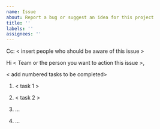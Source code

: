 ```yaml
---
name: Issue
about: Report a bug or suggest an idea for this project
title: ''
labels: ''
assignees: ''
---
```

Cc: < insert people who should be aware of this issue >
  
Hi < Team or the person you want to action this issue >,
  
<Explain the pain you are experiencing>

< add numbered tasks to be completed>

1. < task 1 >

2. < task 2 >

3. ...

4. ...
